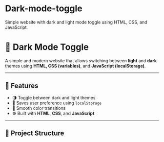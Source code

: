 # Dark-mode-toggle
Simple website with dark and light mode toggle using HTML, CSS, and JavaScript.


# 🌙 Dark Mode Toggle

A simple and modern website that allows switching between **light** and **dark** themes using **HTML, CSS (variables)**, and **JavaScript (localStorage)**.

---

## 🧩 Features

- 🌗 Toggle between dark and light themes  
- 💾 Saves user preference using `localStorage`  
- 🎨 Smooth color transitions  
- ⚙️ Built with **HTML**, **CSS**, and **JavaScript**

---

## 📁 Project Structure


